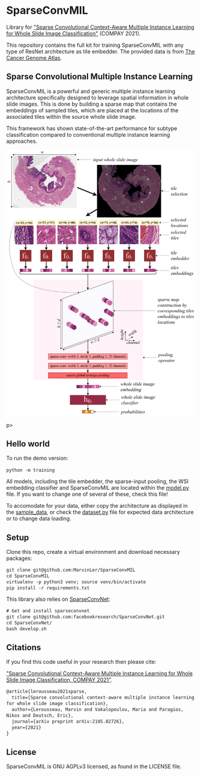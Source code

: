 # SparseConvMIL
Library for ["Sparse Convolutional Context-Aware Multiple Instance Learning for Whole Slide Image 
Classification"](https://arxiv.org/abs/2105.02726) (COMPAY 2021).

This repository contains the full kit for training SparseConvMIL with any type of ResNet architecture as
tile embedder.
The provided data is from [The Cancer Genome Atlas](https://portal.gdc.cancer.gov/).

## Sparse Convolutional Multiple Instance Learning
SparseConvMIL is a powerful and generic multiple instance learning architecture specifically designed
to leverage spatial information in whole slide images.
This is done by building a sparse map that contains the embeddings of sampled tiles, which are
placed at the locations of the associated tiles within the source whole slide image.

This framework has shown state-of-the-art performance for subtype classification compared to 
conventional multiple instance learning approaches.

<p align="center">
    <img src="img/sparseconvmil_architecture.png" alt="Schematic representation of SparseConvMIL, with a 2-layers sparse-input CNN" width="600"/>
</p>p>

## Hello world

To run the demo version:

`python -m training`

All models, including the tile embedder, the sparse-input pooling, the WSI embedding classifier and 
SparseConvMIL are located within the [model.py](model.py) file.
If you want to change one of several of these, check this file!

To accomodate for your data, either copy the architecture as displayed in the 
[sample_data](sample_data), or check the [dataset.py](dataset.py) file for expected data architecture 
or to change data loading.

## Setup

Clone this repo, create a virtual environment and download necessary packages:
```
git clone git@github.com:MarvinLer/SparseConvMIL
cd SparseConvMIL
virtualenv -p python3 venv; source venv/bin/activate
pip install -r requirements.txt
```

This library also relies on [SparseConvNet](https://github.com/facebookresearch/SparseConvNet):
```
# Get and install sparseconvnet
git clone git@github.com:facebookresearch/SparseConvNet.git
cd SparseConvNet/
bash develop.sh
```

## Citations
If you find this code useful in your research then please cite:

["Sparse Convolutional Context-Aware Multiple Instance Learning for Whole Slide Image 
Classification, COMPAY 2021"](https://arxiv.org/abs/2105.02726).

```
@article{lerousseau2021sparse,
  title={Sparse convolutional context-aware multiple instance learning for whole slide image classification},
  author={Lerousseau, Marvin and Vakalopoulou, Maria and Paragios, Nikos and Deutsch, Eric},
  journal={arXiv preprint arXiv:2105.02726},
  year={2021}
}
```

## License
SparseConvMIL is GNU AGPLv3 licensed, as found in the LICENSE file.
